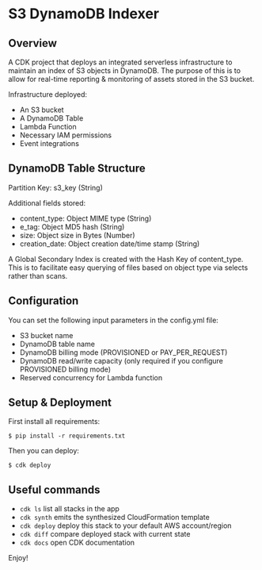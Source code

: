 
# S3 DynamoDB Indexer
## Overview
A CDK project that deploys an integrated serverless infrastructure to maintain an index 
of S3 objects in DynamoDB. The purpose of this is to allow for real-time reporting & monitoring 
of assets stored in the S3 bucket.

Infrastructure deployed:

- An S3 bucket
- A DynamoDB Table
- Lambda Function
- Necessary IAM permissions
- Event integrations 

## DynamoDB Table Structure
Partition Key: s3_key (String)

Additional fields stored:

- content_type: Object MIME type (String)
- e_tag: Object MD5 hash (String)
- size: Object size in Bytes (Number)
- creation_date: Object creation date/time stamp (String)

A Global Secondary Index is created with the Hash Key of content_type. This is to facilitate 
easy querying of files based on object type via selects rather than scans. 

## Configuration
You can set the following input parameters in the config.yml file:

- S3 bucket name
- DynamoDB table name
- DynamoDB billing mode (PROVISIONED or PAY_PER_REQUEST)
- DynamoDB read/write capacity (only required if you configure PROVISIONED billing mode)
- Reserved concurrency for Lambda function

## Setup & Deployment
First install all requirements:

```
$ pip install -r requirements.txt
```
Then you can deploy:
```
$ cdk deploy 
```

## Useful commands

 * `cdk ls`          list all stacks in the app
 * `cdk synth`       emits the synthesized CloudFormation template
 * `cdk deploy`      deploy this stack to your default AWS account/region
 * `cdk diff`        compare deployed stack with current state
 * `cdk docs`        open CDK documentation

Enjoy!

